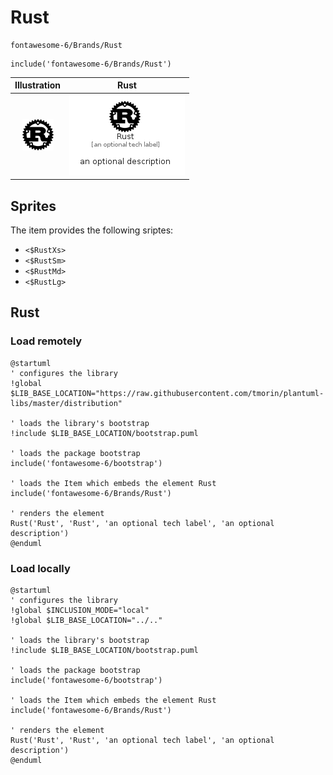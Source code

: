 # Rust


```text
fontawesome-6/Brands/Rust
```

```text
include('fontawesome-6/Brands/Rust')
```



| Illustration | Rust |
| :---: | :---: |
| ![illustration for Illustration](../../fontawesome-6/Brands/Rust.png) | ![illustration for Rust](../../fontawesome-6/Brands/Rust.Local.png) |



## Sprites
The item provides the following sriptes:

- `<$RustXs>`
- `<$RustSm>`
- `<$RustMd>`
- `<$RustLg>`





## Rust

### Load remotely
```plantuml
@startuml
' configures the library
!global $LIB_BASE_LOCATION="https://raw.githubusercontent.com/tmorin/plantuml-libs/master/distribution"

' loads the library's bootstrap
!include $LIB_BASE_LOCATION/bootstrap.puml

' loads the package bootstrap
include('fontawesome-6/bootstrap')

' loads the Item which embeds the element Rust
include('fontawesome-6/Brands/Rust')

' renders the element
Rust('Rust', 'Rust', 'an optional tech label', 'an optional description')
@enduml
```

### Load locally
```plantuml
@startuml
' configures the library
!global $INCLUSION_MODE="local"
!global $LIB_BASE_LOCATION="../.."

' loads the library's bootstrap
!include $LIB_BASE_LOCATION/bootstrap.puml

' loads the package bootstrap
include('fontawesome-6/bootstrap')

' loads the Item which embeds the element Rust
include('fontawesome-6/Brands/Rust')

' renders the element
Rust('Rust', 'Rust', 'an optional tech label', 'an optional description')
@enduml
```


